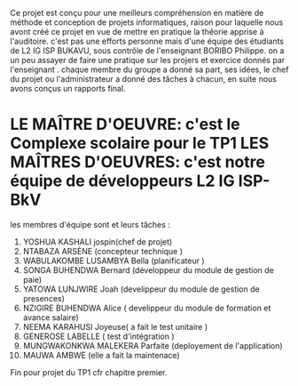 Ce projet est conçu pour une meilleurs compréhension en matière de méthode et conception de projets informatiques, raison pour laquelle nous avont créé ce projet en vue de mettre en pratique la théorie apprise à l'auditoire.
c'est pas une efforts personne mais d'une équipe des étudiants de L2 IG ISP BUKAVU, sous contrôle de l'enseignant BORIBO Philippe.
on a un peu assayer de faire une pratique sur les projers et exercice donnés par l'enseignant .
chaque membre du groupe a donné sa part, ses idées, le chef du projet ou l'administrateur a donné des tâches à chacun,
en suite nous avons conçus un rapports final.

LE MAÎTRE D'OEUVRE: c'est le Complexe scolaire pour le TP1
LES MAÎTRES D'OEUVRES: c'est notre équipe de développeurs L2 IG ISP-BkV
==============================================================================================================================================

les membres d'équipe sont et leurs tâches :

1. YOSHUA KASHALI jospin(chef de projet)
2. NTABAZA ARSÈNE (concepteur technique )
3. WABULAKOMBE LUSAMBYA Bella (planificateur )
4. SONGA BUHENDWA Bernard (développeur du module de gestion de paie)
5. YATOWA LUNJWIRE Joah (develippeur du module de gestion de presences)
6. NZIGIRE BUHENDWA Alice ( develippeur du module de formation et avance salaire)
7. NEEMA KARAHUSI Joyeuse( a fait le test unitaire )
8. GENEROSE LABELLE ( test d'intégration )
9. MUNGWAKONKWA MALEKERA Parfaite (deployement de l'application)
10. MAUWA AMBWE  (elle a fait la maintenace)

Fin pour projet du TP1 cfr chapitre premier.
